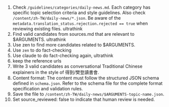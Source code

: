 1. Check `/guidelines/categories/daily-news.md`. Each category has specific topic selection criteria and style guidelines. Also check `/content/zh-TW/daily-news/*.json`. Be aware of the `metadata.translation_status.rejection.rejected == true` when reviewing existing files. ultrathink
2. Find valid candidates from sources.md that are relevant to $ARGUMENTS. ultrathink
3. Use zen to find more candidates related to $ARGUMENTS.
4. Use `zen` to do fact-checking
5. Use claude to do fact-checking again, ultrathink
6. keep the reference urls
6. Write 3 valid candidates as conversational Traditional Chinese explainers in the style of 得到/樊登讀書會.
7. Content format: The content must follow the structured JSON schema defined in `schema.json`. Refer to the schema file for the complete format specification and validation rules.
8. Save the file to `/content/zh-TW/daily-news/$ARGUMENTS-topic-name.json`.
9. Set source_reviewed: false to indicate that human review is needed.